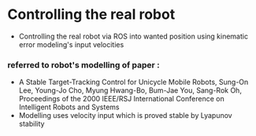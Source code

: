 # Controlling the real robot
+ Controlling the real robot via ROS into wanted position using kinematic error modeling's input velocities
### referred to robot's modelling of paper : 
+ A Stable Target-Tracking Control for Unicycle Mobile Robots, Sung-On Lee, Young-Jo Cho, Myung Hwang-Bo, Bum-Jae You, Sang-Rok Oh, Proceedings of the 2000 IEEE/RSJ International Conference on Intelligent Robots and Systems 
+ Modelling uses velocity input which is proved stable by Lyapunov stability


